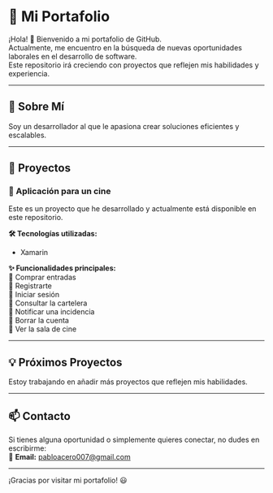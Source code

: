 # 📌 Mi Portafolio

¡Hola! 👋 Bienvenido a mi portafolio de GitHub.  
Actualmente, me encuentro en la búsqueda de nuevas oportunidades laborales en el desarrollo de software.  
Este repositorio irá creciendo con proyectos que reflejen mis habilidades y experiencia.  

---

## 🚀 Sobre Mí

Soy un desarrollador al que le apasiona crear soluciones eficientes y escalables.  

---

## 📂 Proyectos

### 📱 Aplicación para un cine  

Este es un proyecto que he desarrollado y actualmente está disponible en este repositorio.  

**🛠 Tecnologías utilizadas:**  
- Xamarin  

**✨ Funcionalidades principales:**  
🔹 Comprar entradas  
🔹 Registrarte  
🔹 Iniciar sesión  
🔹 Consultar la cartelera  
🔹 Notificar una incidencia  
🔹 Borrar la cuenta  
🔹 Ver la sala de cine  

---

## 💡 Próximos Proyectos  

Estoy trabajando en añadir más proyectos que reflejen mis habilidades.  

---

## 📫 Contacto  

Si tienes alguna oportunidad o simplemente quieres conectar, no dudes en escribirme:  
📧 **Email:** pabloacero007@gmail.com  

---

¡Gracias por visitar mi portafolio! 😃  

